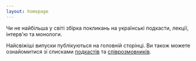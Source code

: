 ```yaml
---
layout: homepage
---
```


Чи не найбільша у світі збірка покликань на українські подкасти, лекції,
інтерв'ю та монологи.

Найсвіжіші випуски публікуються на головній сторінці. Ви також можете
ознайомитися зі списками [подкастів][1] та [співрозмовників][2].

[1]: /podcasts
[2]: /people
